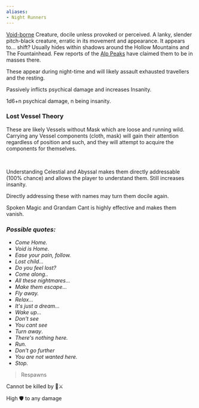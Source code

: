 ```yaml
---
aliases:
- Night Runners
---
```


[Void-borne](..\..\Realms\Planes\Dark%20Domain\The%20Void.md) Creature, docile unless provoked or perceived.
A lanky, slender pitch-black creature, erratic in its movement and appearance.
It appears to... shift? 
Usually hides within shadows around the Hollow Mountains and The Fountainhead.
Few reports of the [Alp Peaks](..\..\Realms\Utuw%20System\Schi\Servilia\Regions\Northern%20Reaches\Alp%20Peaks.md) have claimed them to be in masses there. 

These appear during night-time and will likely assault exhausted travellers and the resting.

Passively inflicts psychical damage and increases Insanity.

1d6+n psychical damage, n being insanity.

### Lost Vessel Theory

These are likely Vessels without Mask which are loose and running wild.
Carrying any Vessel components (cloth, mask) will gain their attention regardless of position and such, and they will attempt to acquire the components for themselves.

 

Understanding Celestial and Abyssal makes them directly addressable (100% chance) and allows the player to understand them. Still increases insanity.

Directly addressing these with names may turn them docile again.

Spoken Magic and Grandam Cant is highly effective and makes them vanish.

### *Possible quotes:*

* *Come Home.*
* *Void is Home.*
* *Ease your pain, follow.*
* *Lost child...*
* *Do you feel lost?*
* *Come along..*
* *All these nightmares...*
* *Make them escape...*
* *Fly away.*
* *Relax...*
* *It's just a dream...*
* *Wake up...*
* *Don't see*
* *You cant see*
* *Turn away*.
* *There's nothing here.*
* *Run.*
* *Don't go further*
* *You are not wanted here.*
* *Stop.*

 > 
 > Respawns

Cannot be killed by 🏹⚔️

High 🛡 to any damage
